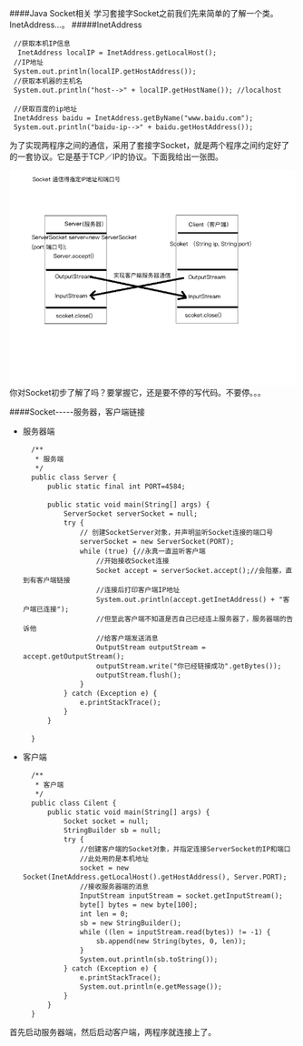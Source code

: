 ####Java Socket相关
学习套接字Socket之前我们先来简单的了解一个类。InetAddress...。
#####InetAddress
    
     //获取本机IP信息
      InetAddress localIP = InetAddress.getLocalHost();
     //IP地址
     System.out.println(localIP.getHostAddress());
     //获取本机器的主机名
     System.out.println("host-->" + localIP.getHostName()); //localhost
  
     //获取百度的ip地址
     InetAddress baidu = InetAddress.getByName("www.baidu.com");
     System.out.println("baidu-ip-->" + baidu.getHostAddress());
 为了实现两程序之间的通信，采用了套接字Socket，就是两个程序之间约定好了的一套协议。它是基于TCP／IP的协议。下面我给出一张图。
 
 ![](https://github.com/mar-sir/JavaForAndroid/blob/master/JavaForAndroid/series13/src/main/java/images/step1.png?raw=true)
 你对Socket初步了解了吗？要掌握它，还是要不停的写代码。不要停。。。
 
####Socket-----服务器，客户端链接
* 服务器端 

        /**
         * 服务端
         */
        public class Server {
            public static final int PORT=4584;
        
            public static void main(String[] args) {
                ServerSocket serverSocket = null;
                try {
                    // 创建SocketServer对象，并声明监听Socket连接的端口号
                    serverSocket = new ServerSocket(PORT);
                    while (true) {//永真一直监听客户端
                        //开始接收Socket连接
                        Socket accept = serverSocket.accept();//会阻塞，直到有客户端链接
                        //连接后打印客户端IP地址
                        System.out.println(accept.getInetAddress() + "客户端已连接");
                        //但至此客户端不知道是否自己已经连上服务器了，服务器端的告诉他
                        //给客户端发送消息
                        OutputStream outputStream = accept.getOutputStream();
                        outputStream.write("你已经链接成功".getBytes());
                        outputStream.flush();
                    }
                } catch (Exception e) {
                    e.printStackTrace();
                }
            }
        
        }
* 客户端

        /**
         * 客户端
         */
        public class Cilent {
            public static void main(String[] args) {
                Socket socket = null;
                StringBuilder sb = null;
                try {
                    //创建客户端的Socket对象，并指定连接ServerSocket的IP和端口
                    //此处用的是本机地址
                    socket = new Socket(InetAddress.getLocalHost().getHostAddress(), Server.PORT);
                    //接收服务器端的消息
                    InputStream inputStream = socket.getInputStream();
                    byte[] bytes = new byte[100];
                    int len = 0;
                    sb = new StringBuilder();
                    while ((len = inputStream.read(bytes)) != -1) {
                        sb.append(new String(bytes, 0, len));
                    }
                    System.out.println(sb.toString());
                } catch (Exception e) {
                    e.printStackTrace();
                    System.out.println(e.getMessage());
                }
            }
        }
首先启动服务器端，然后启动客户端，两程序就连接上了。